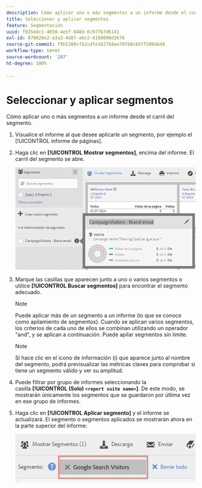 ```yaml
---
description: Cómo aplicar uno o más segmentos a un informe desde el carril del segmento.
title: Seleccionar y aplicar segmentos
feature: Segmentación
uuid: f835ddc1-4650-4e5f-848d-6c97fb7d6141
exl-id: 870026e2-a3a3-4d87-a6c2-6189098d3676
source-git-commit: f9b5380cfb2cdfe1827b8ee70f60c65ff5004b48
workflow-type: tm+mt
source-wordcount: '207'
ht-degree: 100%

---
```


# Seleccionar y aplicar segmentos

Cómo aplicar uno o más segmentos a un informe desde el carril del segmento.

1. Visualice el informe al que desee aplicarle un segmento, por ejemplo el [!UICONTROL informe de páginas].
1. Haga clic en **[!UICONTROL Mostrar segmentos]**, encima del informe. El carril del segmento se abre.

   ![](assets/segment_rail.png)

1. Marque las casillas que aparecen junto a uno o varios segmentos o utilice **[!UICONTROL Buscar segmentos]** para encontrar el segmento adecuado.

   >[!NOTE]
   >
   >Puede aplicar más de un segmento a un informe (lo que se conoce como apilamiento de segmentos). Cuando se aplican varios segmentos, los criterios de cada uno de ellos se combinan utilizando un operador &quot;and&quot;, y se aplican a continuación. Puede apilar segmentos sin límite.

   >[!NOTE]
   >
   >Si hace clic en el icono de información (i) que aparece junto al nombre del segmento, podrá previsualizar las métricas claves para comprobar si tiene un segmento válido y ver su amplitud.

1. Puede filtrar por grupo de informes seleccionando la casilla **[!UICONTROL (Solo) `<report suite name>`]**. De este modo, se mostrarán únicamente los segmentos que se guardaron por última vez en ese grupo de informes.
1. Haga clic en **[!UICONTROL Aplicar segmento]** y el informe se actualizará. El segmento o segmentos aplicados se mostrarán ahora en la parte superior del informe:

   ![](assets/applied_segments.png)
